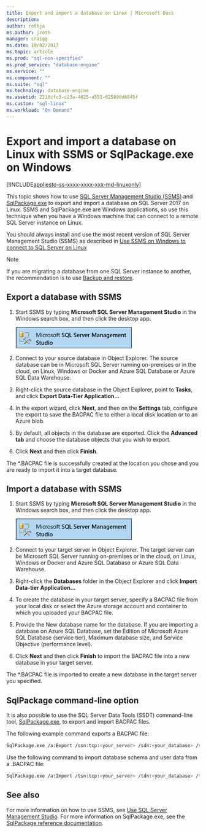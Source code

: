 ```yaml
---
title: Export and import a database on Linux | Microsoft Docs
description: 
author: rothja 
ms.author: jroth 
manager: craigg
ms.date: 10/02/2017
ms.topic: article
ms.prod: "sql-non-specified"
ms.prod_service: "database-engine"
ms.service: ""
ms.component: ""
ms.suite: "sql"
ms.technology: database-engine
ms.assetid: 2210cfc3-c23a-4025-a551-625890d6845f
ms.custom: "sql-linux"
ms.workload: "On Demand"
---
```

# Export and import a database on Linux with SSMS or SqlPackage.exe on Windows

[!INCLUDE[appliesto-ss-xxxx-xxxx-xxx-md-linuxonly](../includes/appliesto-ss-xxxx-xxxx-xxx-md-linuxonly.md)]

This topic shows how to use [SQL Server Management Studio (SSMS)](../ssms/download-sql-server-management-studio-ssms.md) and [SqlPackage.exe](https://msdn.microsoft.com/library/hh550080.aspx) to export and import a database on SQL Server 2017 on Linux. SSMS and SqlPackage.exe are Windows applications, so use this technique when you have a Windows machine that can connect to a remote SQL Server instance on Linux.

You should always install and use the most recent version of SQL Server Management Studio (SSMS) as described in [Use SSMS on Windows to connect to SQL Server on Linux](sql-server-linux-develop-use-ssms.md)

> [!NOTE]
> If you are migrating a database from one SQL Server instance to another, the recommendation is to use [Backup and restore](sql-server-linux-migrate-restore-database.md).

## Export a database with SSMS

1. Start SSMS by typing **Microsoft SQL Server Management Studio** in the Windows search box, and then click the desktop app.

    ![SQL Server Management Studio](./media/sql-server-linux-develop-use-ssms/ssms.png) 

2. Connect to your source database in Object Explorer. The source database can be in Microsoft SQL Server running on-premises or in the cloud, on Linux, Windows or Docker and Azure SQL Database or Azure SQL Data Warehouse.

3. Right-click the source database in the Object Explorer, point to **Tasks**, and click **Export Data-Tier Application...**

4. In the export wizard, click **Next**, and then on the **Settings** tab, configure the export to save the BACPAC file to either a local disk location or to an Azure blob.

5. By default, all objects in the database are exported. Click the **Advanced tab** and choose the database objects that you wish to export.

6. Click **Next** and then click **Finish**.

The *.BACPAC file is successfully created at the location you chose and you are ready to import it into a target database.

## Import a database with SSMS

1. Start SSMS by typing **Microsoft SQL Server Management Studio** in the Windows search box, and then click the desktop app.

    ![SQL Server Management Studio](./media/sql-server-linux-develop-use-ssms/ssms.png) 

2. Connect to your target server in Object Explorer. The target server can be Microsoft SQL Server running on-premises or in the cloud, on Linux, Windows or Docker and Azure SQL Database or Azure SQL Data Warehouse.

3. Right-click the **Databases** folder in the Object Explorer and click **Import Data-tier Application...**

4. To create the database in your target server, specify a BACPAC file from your local disk or select the Azure storage account and container to which you uploaded your BACPAC file.

5. Provide the New database name for the database. If you are importing a database on Azure SQL Database, set the Edition of Microsoft Azure SQL Database (service tier), Maximum database size, and Service Objective (performance level).

6. Click **Next** and then click **Finish** to import the BACPAC file into a new database in your target server.

The *.BACPAC file is imported to create a new database in the target server you specified.

## <a id="sqlpackage"></a> SqlPackage command-line option

It is also possible to use the SQL Server Data Tools (SSDT) command-line tool, [SqlPackage.exe](https://msdn.microsoft.com/library/hh550080.aspx), to export and import BACPAC files.

The following example command exports a BACPAC file:

```bash
SqlPackage.exe /a:Export /ssn:tcp:<your_server> /sdn:<your_database> /su:<username> /sp:<password> /tf:<path_to_bacpac>
```

Use the following command to import database schema and user data from a .BACPAC file:

```bash
SqlPackage.exe /a:Import /tsn:tcp:<your_server> /tdn:<your_database> /tu:<username> /tp:<password> /sf:<path_to_bacpac>

```

## See also
For more information on how to use SSMS, see [Use SQL Server Management Studio](https://msdn.microsoft.com/library/ms174173.aspx). For more information on SqlPackage.exe, see the [SqlPackage reference documentation](https://msdn.microsoft.com/library/hh550080.aspx).
